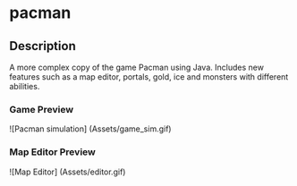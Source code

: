 # pacman

## Description
A more complex copy of the game Pacman using Java. Includes new features such as a map editor, portals, gold, ice and monsters with different abilities. 

### Game Preview
![Pacman simulation] (Assets/game_sim.gif)

### Map Editor Preview
![Map Editor] (Assets/editor.gif)
